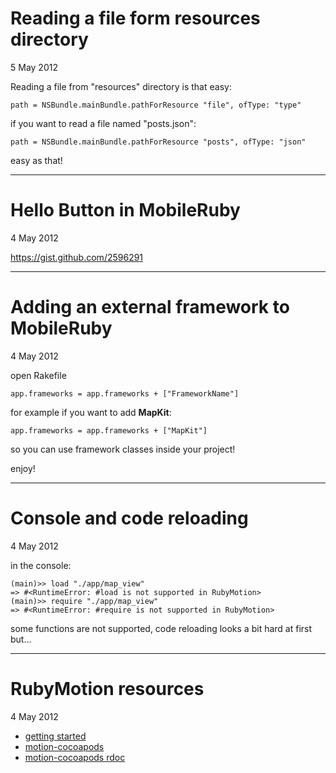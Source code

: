 # Reading a file form resources directory
5 May 2012

Reading a file from "resources" directory is that easy:

    path = NSBundle.mainBundle.pathForResource "file", ofType: "type"
  
if you want to read a file named "posts.json":

    path = NSBundle.mainBundle.pathForResource "posts", ofType: "json"
  
easy as that!

---
# Hello Button in MobileRuby
4 May 2012

<script src="https://gist.github.com/2596291.js"> </script>

<https://gist.github.com/2596291>

---
# Adding an external framework to MobileRuby
4 May 2012

open Rakefile

    app.frameworks = app.frameworks + ["FrameworkName"]

for example if you want to add **MapKit**:

    app.frameworks = app.frameworks + ["MapKit"]

so you can use framework classes inside your project!

enjoy!


---
# Console and code reloading
4 May 2012

in the console: 

    (main)>> load "./app/map_view"
    => #<RuntimeError: #load is not supported in RubyMotion>
    (main)>> require "./app/map_view"
    => #<RuntimeError: #require is not supported in RubyMotion>

some functions are not supported, code reloading looks a bit hard at first but...


---
# RubyMotion resources
4 May 2012

- [getting started](http://www.rubymotion.com/developer-center/guides/getting-started/)
- [motion-cocoapods](https://github.com/HipByte/motion-cocoapods)
- [motion-cocoapods rdoc](http://rubydoc.info/gems/motion-cocoapods/1.0/frames)

